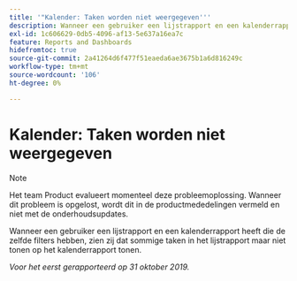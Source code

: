 ```yaml
---
title: '"Kalender: Taken worden niet weergegeven'''
description: Wanneer een gebruiker een lijstrapport en een kalenderrapport heeft die de zelfde filters hebben, zien zij dat sommige taken in het lijstrapport maar niet tonen op het kalenderrapport tonen.
exl-id: 1c606629-0db5-4096-af13-5e637a16ea7c
feature: Reports and Dashboards
hidefromtoc: true
source-git-commit: 2a41264d6f477f51eaeda6ae3675b1a6d816249c
workflow-type: tm+mt
source-wordcount: '106'
ht-degree: 0%

---
```


# Kalender: Taken worden niet weergegeven

>[!NOTE]
>
>Het team Product evalueert momenteel deze probleemoplossing. Wanneer dit probleem is opgelost, wordt dit in de productmededelingen vermeld en niet met de onderhoudsupdates.

Wanneer een gebruiker een lijstrapport en een kalenderrapport heeft die de zelfde filters hebben, zien zij dat sommige taken in het lijstrapport maar niet tonen op het kalenderrapport tonen.

_Voor het eerst gerapporteerd op 31 oktober 2019._
